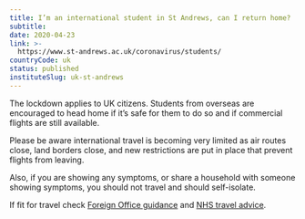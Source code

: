```yaml
---
title: I’m an international student in St Andrews, can I return home?
subtitle: 
date: 2020-04-23
link: >-
  https://www.st-andrews.ac.uk/coronavirus/students/
countryCode: uk
status: published
instituteSlug: uk-st-andrews
---
```

The lockdown applies to UK citizens. Students from overseas are encouraged to head home if it’s safe for them to do so and if commercial flights are still available.

Please be aware international travel is becoming very limited as air routes close, land borders close, and new restrictions are put in place that prevent flights from leaving.

Also, if you are showing any symptoms, or share a household with someone showing symptoms, you should not travel and should self-isolate.

If fit for travel check [Foreign Office guidance](https://www.gov.uk/guidance/travel-advice-novel-coronavirus) and [NHS travel advice](https://www.fitfortravel.nhs.uk/advice/disease-prevention-advice/novel-coronavirus-wuhan-china-infection).
